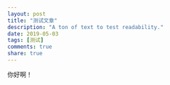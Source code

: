 ```yaml
---
layout: post
title: "测试文章"
description: "A ton of text to test readability."
date: 2019-05-03
tags: [测试]
comments: true
share: true
---
```


你好啊！